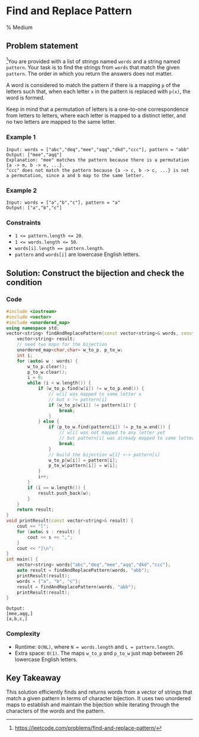 # Find and Replace Pattern
% Medium
## Problem statement

[^url]You are provided with a list of strings named `words` and a string named `pattern`. Your task is to find the strings from `words` that match the given `pattern`. The order in which you return the answers does not matter.

A word is considered to match the pattern if there is a mapping `p` of the letters such that, when each letter `x` in the pattern is replaced with `p(x)`, the word is formed.

Keep in mind that a permutation of letters is a one-to-one correspondence from letters to letters, where each letter is mapped to a distinct letter, and no two letters are mapped to the same letter. 

[^url]: https://leetcode.com/problems/find-and-replace-pattern/
### Example 1
```text
Input: words = ["abc","deq","mee","aqq","dkd","ccc"], pattern = "abb"
Output: ["mee","aqq"]
Explanation: "mee" matches the pattern because there is a permutation {a -> m, b -> e, ...}. 
"ccc" does not match the pattern because {a -> c, b -> c, ...} is not a permutation, since a and b map to the same letter.
```
### Example 2
```text
Input: words = ["a","b","c"], pattern = "a"
Output: ["a","b","c"]
``` 

### Constraints

* `1 <= pattern.length <= 20`.
* `1 <= words.length <= 50`.
* `words[i].length == pattern.length`.
* `pattern` and `words[i]` are lowercase English letters.

## Solution: Construct the bijection and check the condition

### Code

```cpp
#include <iostream>
#include <vector>
#include <unordered_map>
using namespace std;
vector<string> findAndReplacePattern(const vector<string>& words, const string& pattern) {
    vector<string> result;  
    // need two maps for the bijection
    unordered_map<char,char> w_to_p, p_to_w;
    int i;
    for (auto& w : words) {
        w_to_p.clear();
        p_to_w.clear();
        i = 0;
        while (i < w.length()) {
            if (w_to_p.find(w[i]) != w_to_p.end()) {
                // w[i] was mapped to some letter x
                // but x != pattern[i]
                if (w_to_p[w[i]] != pattern[i]) {
                    break;
                }
            } else {
                if (p_to_w.find(pattern[i]) != p_to_w.end()) {
                    // w[i] was not mapped to any letter yet
                    // but pattern[i] was already mapped to some letter
                    break;
                }
                // build the bijection w[i] <-> pattern[i]
                w_to_p[w[i]] = pattern[i];
                p_to_w[pattern[i]] = w[i];
            }
            i++;
        }
        if (i == w.length()) {
            result.push_back(w);
        }
    }
    return result;
}
void printResult(const vector<string>& result) {
    cout << "[";
    for (auto& s : result) {
        cout << s << ",";
    }
    cout << "]\n";
}
int main() {
    vector<string> words{"abc","deq","mee","aqq","dkd","ccc"};
    auto result = findAndReplacePattern(words, "abb");
    printResult(result);
    words = {"a", "b", "c"};
    result = findAndReplacePattern(words, "abb");
    printResult(result);
}
```
```text
Output:
[mee,aqq,]
[a,b,c,]
```

### Complexity

* Runtime: `O(NL)`, where `N = words.length` and `L = pattern.length`.
* Extra space: `O(1)`. The maps `w_to_p` and `p_to_w` just map between 26 lowercase English letters.

## Key Takeaway

This solution efficiently finds and returns words from a vector of strings that match a given pattern in terms of character bijection. It uses two unordered maps to establish and maintain the bijection while iterating through the characters of the words and the pattern. 
